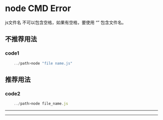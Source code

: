 # node CMD Error

js文件名 不可以包含空格，如果有空格，要使用 “” 包含文件名。

## 不推荐用法

### code1

```js
    ../path>node "file name.js"
```

## 推荐用法

### code2

```js
    ../path>node file_name.js
```

***
***